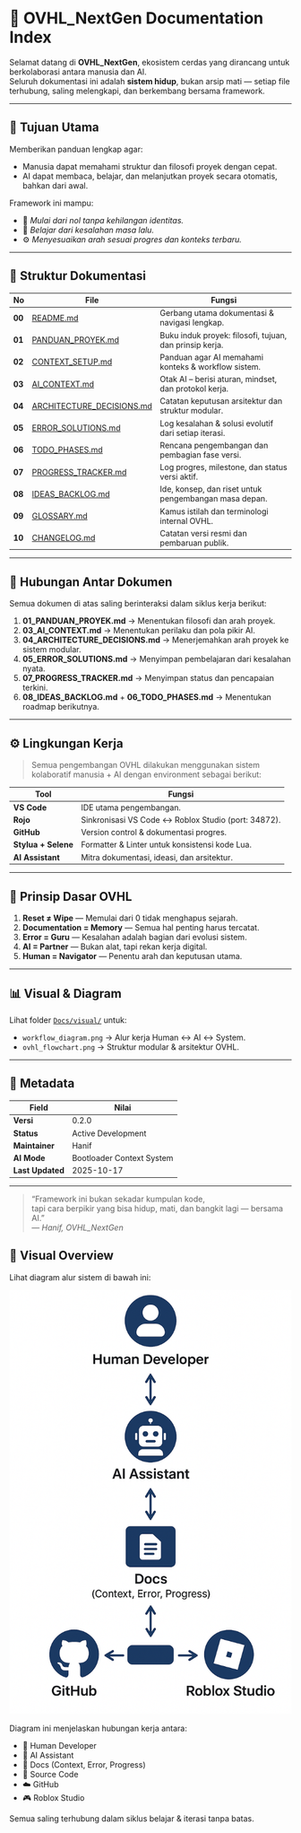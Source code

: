 # 📘 OVHL_NextGen Documentation Index

Selamat datang di **OVHL_NextGen**, ekosistem cerdas yang dirancang untuk berkolaborasi antara manusia dan AI.  
Seluruh dokumentasi ini adalah **sistem hidup**, bukan arsip mati — setiap file terhubung, saling melengkapi, dan berkembang bersama framework.

---

## 🧭 Tujuan Utama
Memberikan panduan lengkap agar:
- Manusia dapat memahami struktur dan filosofi proyek dengan cepat.
- AI dapat membaca, belajar, dan melanjutkan proyek secara otomatis, bahkan dari awal.

Framework ini mampu:
- 🌱 *Mulai dari nol tanpa kehilangan identitas.*
- 🔁 *Belajar dari kesalahan masa lalu.*
- ⚙️ *Menyesuaikan arah sesuai progres dan konteks terbaru.*

---

## 🧱 Struktur Dokumentasi

| No | File | Fungsi |
|----|------|--------|
| **00** | [README.md](00_README.md) | Gerbang utama dokumentasi & navigasi lengkap. |
| **01** | [PANDUAN_PROYEK.md](01_PANDUAN_PROYEK.md) | Buku induk proyek: filosofi, tujuan, dan prinsip kerja. |
| **02** | [CONTEXT_SETUP.md](02_CONTEXT_SETUP.md) | Panduan agar AI memahami konteks & workflow sistem. |
| **03** | [AI_CONTEXT.md](03_AI_CONTEXT.md) | Otak AI – berisi aturan, mindset, dan protokol kerja. |
| **04** | [ARCHITECTURE_DECISIONS.md](04_ARCHITECTURE_DECISIONS.md) | Catatan keputusan arsitektur dan struktur modular. |
| **05** | [ERROR_SOLUTIONS.md](05_ERROR_SOLUTIONS.md) | Log kesalahan & solusi evolutif dari setiap iterasi. |
| **06** | [TODO_PHASES.md](06_TODO_PHASES.md) | Rencana pengembangan dan pembagian fase versi. |
| **07** | [PROGRESS_TRACKER.md](07_PROGRESS_TRACKER.md) | Log progres, milestone, dan status versi aktif. |
| **08** | [IDEAS_BACKLOG.md](08_IDEAS_BACKLOG.md) | Ide, konsep, dan riset untuk pengembangan masa depan. |
| **09** | [GLOSSARY.md](09_GLOSSARY.md) | Kamus istilah dan terminologi internal OVHL. |
| **10** | [CHANGELOG.md](10_CHANGELOG.md) | Catatan versi resmi dan pembaruan publik. |

---

## 🧩 Hubungan Antar Dokumen

Semua dokumen di atas saling berinteraksi dalam siklus kerja berikut:

1. **01_PANDUAN_PROYEK.md** → Menentukan filosofi dan arah proyek.  
2. **03_AI_CONTEXT.md** → Menentukan perilaku dan pola pikir AI.  
3. **04_ARCHITECTURE_DECISIONS.md** → Menerjemahkan arah proyek ke sistem modular.  
4. **05_ERROR_SOLUTIONS.md** → Menyimpan pembelajaran dari kesalahan nyata.  
5. **07_PROGRESS_TRACKER.md** → Menyimpan status dan pencapaian terkini.  
6. **08_IDEAS_BACKLOG.md** + **06_TODO_PHASES.md** → Menentukan roadmap berikutnya.  

---

## ⚙️ Lingkungan Kerja

> Semua pengembangan OVHL dilakukan menggunakan sistem kolaboratif manusia + AI dengan environment sebagai berikut:

| Tool | Fungsi |
|------|--------|
| **VS Code** | IDE utama pengembangan. |
| **Rojo** | Sinkronisasi VS Code ↔ Roblox Studio (port: 34872). |
| **GitHub** | Version control & dokumentasi progres. |
| **Stylua + Selene** | Formatter & Linter untuk konsistensi kode Lua. |
| **AI Assistant** | Mitra dokumentasi, ideasi, dan arsitektur. |

---

## 🧠 Prinsip Dasar OVHL
1. **Reset ≠ Wipe** — Memulai dari 0 tidak menghapus sejarah.  
2. **Documentation = Memory** — Semua hal penting harus tercatat.  
3. **Error = Guru** — Kesalahan adalah bagian dari evolusi sistem.  
4. **AI = Partner** — Bukan alat, tapi rekan kerja digital.  
5. **Human = Navigator** — Penentu arah dan keputusan utama.

---

## 📊 Visual & Diagram
Lihat folder [`Docs/visual/`](visual/) untuk:
- `workflow_diagram.png` → Alur kerja Human ↔ AI ↔ System.  
- `ovhl_flowchart.png` → Struktur modular & arsitektur OVHL.

---

## 📅 Metadata
| Field | Nilai |
|--------|--------|
| **Versi** | 0.2.0 |
| **Status** | Active Development |
| **Maintainer** | Hanif |
| **AI Mode** | Bootloader Context System |
| **Last Updated** | 2025-10-17 |

---

> “Framework ini bukan sekadar kumpulan kode,  
> tapi cara berpikir yang bisa hidup, mati, dan bangkit lagi — bersama AI.”  
> — *Hanif, OVHL_NextGen*

## 🧩 Visual Overview
Lihat diagram alur sistem di bawah ini:

![Workflow Diagram](visual/workflow_diagram.png)

Diagram ini menjelaskan hubungan kerja antara:
- 👤 Human Developer  
- 🤖 AI Assistant  
- 📘 Docs (Context, Error, Progress)  
- 💾 Source Code  
- ☁️ GitHub  
- 🎮 Roblox Studio  

Semua saling terhubung dalam siklus belajar & iterasi tanpa batas.
